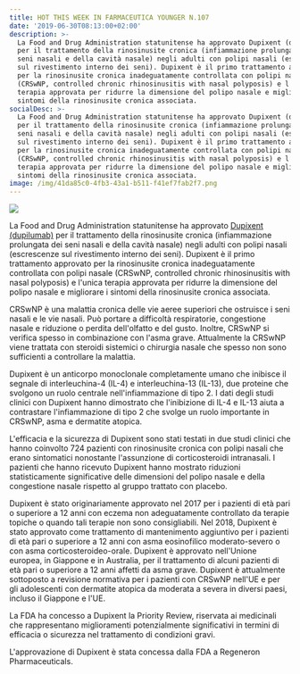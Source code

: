 ```yaml
---
title: HOT THIS WEEK IN FARMACEUTICA YOUNGER N.107
date: '2019-06-30T08:13:00+02:00'
description: >-
  La Food and Drug Administration statunitense ha approvato Dupixent (dupilumab)
  per il trattamento della rinosinusite cronica (infiammazione prolungata dei
  seni nasali e della cavità nasale) negli adulti con polipi nasali (escrescenze
  sul rivestimento interno dei seni). Dupixent è il primo trattamento approvato
  per la rinosinusite cronica inadeguatamente controllata con polipi nasale
  (CRSwNP, controlled chronic rhinosinusitis with nasal polyposis) e l'unica
  terapia approvata per ridurre la dimensione del polipo nasale e migliorare i
  sintomi della rinosinusite cronica associata.
socialDesc: >-
  La Food and Drug Administration statunitense ha approvato Dupixent (dupilumab)
  per il trattamento della rinosinusite cronica (infiammazione prolungata dei
  seni nasali e della cavità nasale) negli adulti con polipi nasali (escrescenze
  sul rivestimento interno dei seni). Dupixent è il primo trattamento approvato
  per la rinosinusite cronica inadeguatamente controllata con polipi nasale
  (CRSwNP, controlled chronic rhinosinusitis with nasal polyposis) e l'unica
  terapia approvata per ridurre la dimensione del polipo nasale e migliorare i
  sintomi della rinosinusite cronica associata.
image: /img/41da85c0-4fb3-43a1-b511-f41ef7fab2f7.png
---
```

![](/img/41da85c0-4fb3-43a1-b511-f41ef7fab2f7.png)

La Food and Drug Administration statunitense ha approvato [Dupixent (dupilumab)](https://www.fda.gov/news-events/press-announcements/fda-approves-first-treatment-chronic-rhinosinusitis-nasal-polyps) per il trattamento della rinosinusite cronica (infiammazione prolungata dei seni nasali e della cavità nasale) negli adulti con polipi nasali (escrescenze sul rivestimento interno dei seni). Dupixent è il primo trattamento approvato per la rinosinusite cronica inadeguatamente controllata con polipi nasale (CRSwNP, controlled chronic rhinosinusitis with nasal polyposis) e l'unica terapia approvata per ridurre la dimensione del polipo nasale e migliorare i sintomi della rinosinusite cronica associata.

CRSwNP è una malattia cronica delle vie aeree superiori che ostruisce i seni nasali e le vie nasali. Può portare a difficoltà respiratorie, congestione nasale e riduzione o perdita dell'olfatto e del gusto. Inoltre, CRSwNP si verifica spesso in combinazione con l'asma grave. Attualmente la CRSwNP viene trattata con steroidi sistemici o chirurgia nasale che spesso non sono sufficienti a controllare la malattia. 

Dupixent è un anticorpo monoclonale completamente umano che inibisce il segnale di interleuchina-4 (IL-4) e interleuchina-13 (IL-13), due proteine ​​che svolgono un ruolo centrale nell'infiammazione di tipo 2. I dati degli studi clinici con Dupixent hanno dimostrato che l'inibizione di IL-4 e IL-13 aiuta a contrastare l'infiammazione di tipo 2 che svolge un ruolo importante in CRSwNP, asma e dermatite atopica.

L'efficacia e la sicurezza di Dupixent sono stati testati in due studi clinici che hanno coinvolto 724 pazienti con rinosinusite cronica con polipi nasali che erano sintomatici nonostante l'assunzione di corticosteroidi intranasali. I pazienti che hanno ricevuto Dupixent hanno mostrato riduzioni statisticamente significative delle dimensioni del polipo nasale e della congestione nasale rispetto al gruppo trattato con placebo.

Dupixent è stato originariamente approvato nel 2017 per i pazienti di età pari o superiore a 12 anni con eczema non adeguatamente controllato da terapie topiche o quando tali terapie non sono consigliabili. Nel 2018, Dupixent è stato approvato come trattamento di mantenimento aggiuntivo per i pazienti di età pari o superiore a 12 anni con asma eosinofilico moderato-severo o con asma corticosteroideo-orale. Dupixent è approvato nell'Unione europea, in Giappone e in Australia, per il trattamento di alcuni pazienti di età pari o superiore a 12 anni affetti da asma grave. Dupixent è attualmente sottoposto a revisione normativa per i pazienti con CRSwNP nell'UE e per gli adolescenti con dermatite atopica da moderata a severa in diversi paesi, incluso il Giappone e l'UE.

La FDA ha concesso a Dupixent la Priority Review, riservata ai medicinali che rappresentano miglioramenti potenzialmente significativi in ​​termini di efficacia o sicurezza nel trattamento di condizioni gravi.

L'approvazione di Dupixent è stata concessa dalla FDA a Regeneron Pharmaceuticals.
